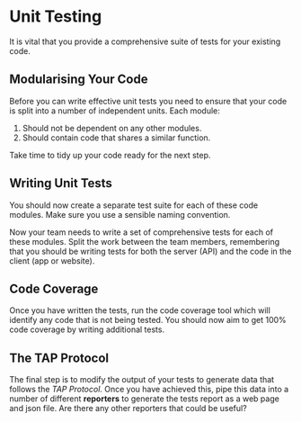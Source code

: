 
# Unit Testing

It is vital that you provide a comprehensive suite of tests for your existing code.

## Modularising Your Code

Before you can write effective unit tests you need to ensure that your code is split into a number of independent units. Each module:

1. Should not be dependent on any other modules.
2. Should contain code that shares a similar function.

Take time to tidy up your code ready for the next step.

## Writing Unit Tests

You should now create a separate test suite for each of these code modules. Make sure you use a sensible naming convention.

Now your team needs to write a set of comprehensive tests for each of these modules. Split the work between the team members, remembering that you should be writing tests for both the server (API) and the code in the client (app or website).

## Code Coverage

Once you have written the tests, run the code coverage tool which will identify any code that is not being tested. You should now aim to get 100% code coverage by writing additional tests.

## The TAP Protocol

The final step is to modify the output of your tests to generate data that follows the _TAP Protocol_. Once you have achieved this, pipe this data into a number of different **reporters** to generate the tests report as a web page and json file. Are there any other reporters that could be useful?
